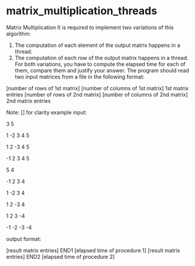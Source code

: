 # matrix_multiplication_threads
Matrix Multiplication
It is required to implement two variations of this algorithm:
1. The computation of each element of the output matrix happens in a thread.
2. The computation of each row of the output matrix happens in a thread.
For both variations, you have to compute the elapsed time for each of them, compare
them and justify your answer.
The program should read two input matrices from a file in the following format:

[number of rows of 1st matrix] [number of columns of 1st matrix]
1st matrix entries
[number of rows of 2nd matrix] [number of columns of 2nd matrix]
2nd matrix entries

Note: [] for clarity
example input:

3 5

1 -2 3 4 5

1 2 -3 4 5

-1 2 3 4 5

5 4

-1 2 3 4

1 -2 3 4

1 2 -3 4

1 2 3 -4

-1 -2 -3 -4

output format:

[result matrix entries]
END1 [elapsed time of procedure 1]
[result matrix entries]
END2 [elapsed time of procedure 2]
